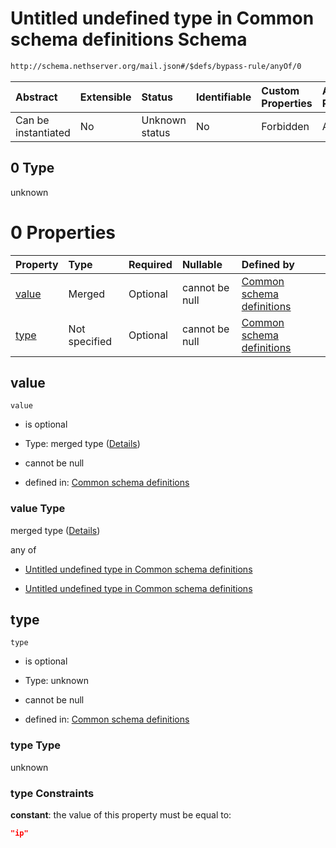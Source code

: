 # Untitled undefined type in Common schema definitions Schema

```txt
http://schema.nethserver.org/mail.json#/$defs/bypass-rule/anyOf/0
```



| Abstract            | Extensible | Status         | Identifiable | Custom Properties | Additional Properties | Access Restrictions | Defined In                                      |
| :------------------ | :--------- | :------------- | :----------- | :---------------- | :-------------------- | :------------------ | :---------------------------------------------- |
| Can be instantiated | No         | Unknown status | No           | Forbidden         | Allowed               | none                | [mail.json\*](mail.json "open original schema") |

## 0 Type

unknown

# 0 Properties

| Property        | Type          | Required | Nullable       | Defined by                                                                                                                                                          |
| :-------------- | :------------ | :------- | :------------- | :------------------------------------------------------------------------------------------------------------------------------------------------------------------ |
| [value](#value) | Merged        | Optional | cannot be null | [Common schema definitions](mail-defs-bypass-rule-anyof-0-properties-value.md "http://schema.nethserver.org/mail.json#/$defs/bypass-rule/anyOf/0/properties/value") |
| [type](#type)   | Not specified | Optional | cannot be null | [Common schema definitions](mail-defs-bypass-rule-anyof-0-properties-type.md "http://schema.nethserver.org/mail.json#/$defs/bypass-rule/anyOf/0/properties/type")   |

## value



`value`

* is optional

* Type: merged type ([Details](mail-defs-bypass-rule-anyof-0-properties-value.md))

* cannot be null

* defined in: [Common schema definitions](mail-defs-bypass-rule-anyof-0-properties-value.md "http://schema.nethserver.org/mail.json#/$defs/bypass-rule/anyOf/0/properties/value")

### value Type

merged type ([Details](mail-defs-bypass-rule-anyof-0-properties-value.md))

any of

* [Untitled undefined type in Common schema definitions](mail-defs-bypass-rule-anyof-0-properties-value-anyof-0.md "check type definition")

* [Untitled undefined type in Common schema definitions](mail-defs-bypass-rule-anyof-0-properties-value-anyof-1.md "check type definition")

## type



`type`

* is optional

* Type: unknown

* cannot be null

* defined in: [Common schema definitions](mail-defs-bypass-rule-anyof-0-properties-type.md "http://schema.nethserver.org/mail.json#/$defs/bypass-rule/anyOf/0/properties/type")

### type Type

unknown

### type Constraints

**constant**: the value of this property must be equal to:

```json
"ip"
```
